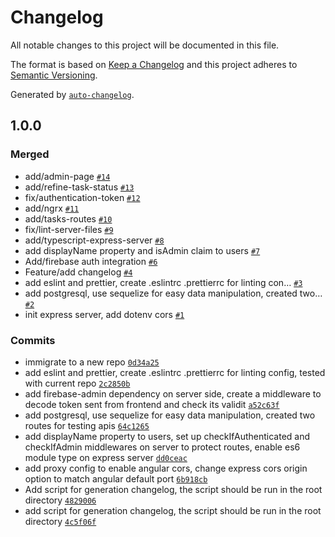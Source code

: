 # Changelog

All notable changes to this project will be documented in this file.

The format is based on [Keep a Changelog](https://keepachangelog.com/en/1.0.0/)
and this project adheres to [Semantic Versioning](https://semver.org/spec/v2.0.0.html).

Generated by [`auto-changelog`](https://github.com/CookPete/auto-changelog).

## 1.0.0

### Merged

- add/admin-page [`#14`](https://github.com/horus2121/To-Dos/pull/14)
- add/refine-task-status [`#13`](https://github.com/horus2121/To-Dos/pull/13)
- fix/authentication-token [`#12`](https://github.com/horus2121/To-Dos/pull/12)
- add/ngrx [`#11`](https://github.com/horus2121/To-Dos/pull/11)
- add/tasks-routes [`#10`](https://github.com/horus2121/To-Dos/pull/10)
- fix/lint-server-files [`#9`](https://github.com/horus2121/To-Dos/pull/9)
- add/typescript-express-server [`#8`](https://github.com/horus2121/To-Dos/pull/8)
- add displayName property and isAdmin claim to users [`#7`](https://github.com/horus2121/To-Dos/pull/7)
- Add/firebase auth integration [`#6`](https://github.com/horus2121/To-Dos/pull/6)
- Feature/add changelog [`#4`](https://github.com/horus2121/To-Dos/pull/4)
- add eslint and prettier, create .eslintrc .prettierrc for linting con… [`#3`](https://github.com/horus2121/To-Dos/pull/3)
- add postgresql, use sequelize for easy data manipulation, created two… [`#2`](https://github.com/horus2121/To-Dos/pull/2)
- init express server, add dotenv cors [`#1`](https://github.com/horus2121/To-Dos/pull/1)

### Commits

- immigrate to a new repo [`0d34a25`](https://github.com/horus2121/To-Dos/commit/0d34a257d20b6efe8a41ee002b5aa9b4c5f5476e)
- add eslint and prettier, create .eslintrc .prettierrc for linting config, tested with current repo [`2c2850b`](https://github.com/horus2121/To-Dos/commit/2c2850b9c175d1a08a546fce58845f7fea30df83)
- add firebase-admin dependency on server side, create a middleware to decode token sent from frontend and check its validit [`a52c63f`](https://github.com/horus2121/To-Dos/commit/a52c63fa700bcee56effcee64c38d02c7de5d623)
- add postgresql, use sequelize for easy data manipulation, created two routes for testing apis [`64c1265`](https://github.com/horus2121/To-Dos/commit/64c1265f40bad6b188ff965acb6c718e9262b63d)
- add displayName property to users, set up checkIfAuthenticated and checkIfAdmin middlewares on server to protect routes, enable es6 module type on express server [`dd0ceac`](https://github.com/horus2121/To-Dos/commit/dd0ceac17551e54a9b674a861ae71d8f875540d8)
- add proxy config to enable angular cors, change express cors origin option to match angular default port [`6b918cb`](https://github.com/horus2121/To-Dos/commit/6b918cb1edb79f69dfc2a9a896f959f77a34eb9a)
- Add script for generation changelog, the script should be run in the root directory [`4829006`](https://github.com/horus2121/To-Dos/commit/4829006a132bc6e0b4e97d6f85f08b3419c943b4)
- add script for generation changelog, the script should be run in the root directory [`4c5f06f`](https://github.com/horus2121/To-Dos/commit/4c5f06fb8ae64e195ddd51afed95c86e0998ae39)
